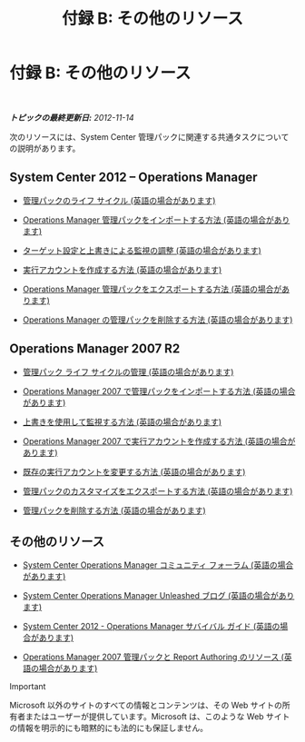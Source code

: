﻿---
title: '付録 B: その他のリソース'
TOCTitle: '付録 B: その他のリソース'
ms:assetid: 3bcfb237-604a-4902-a003-b366cbf5a600
ms:mtpsurl: https://technet.microsoft.com/ja-jp/library/Dn195905(v=EXCHG.150)
ms:contentKeyID: 53181896
ms.date: 04/03/2015
mtps_version: v=EXCHG.150
ms.translationtype: HT
---

# 付録 B: その他のリソース

 

_**トピックの最終更新日:** 2012-11-14_

次のリソースには、System Center 管理パックに関連する共通タスクについての説明があります。

## System Center 2012 – Operations Manager

  - [管理パックのライフ サイクル (英語の場合があります)](http://go.microsoft.com/fwlink/p/?linkid=232986)

  - [Operations Manager 管理パックをインポートする方法 (英語の場合があります)](http://go.microsoft.com/fwlink/p/?linkid=219431)

  - [ターゲット設定と上書きによる監視の調整 (英語の場合があります)](http://go.microsoft.com/fwlink/p/?linkid=217065)

  - [実行アカウントを作成する方法 (英語の場合があります)](http://go.microsoft.com/fwlink/p/?linkid=232988)

  - [Operations Manager 管理パックをエクスポートする方法 (英語の場合があります)](http://go.microsoft.com/fwlink/p/?linkid=232990)

  - [Operations Manager の管理パックを削除する方法 (英語の場合があります)](http://go.microsoft.com/fwlink/p/?linkid=232991)

## Operations Manager 2007 R2

  - [管理パック ライフ サイクルの管理 (英語の場合があります)](http://go.microsoft.com/fwlink/?linkid=211463)

  - [Operations Manager 2007 で管理パックをインポートする方法 (英語の場合があります)](http://go.microsoft.com/fwlink/?linkid=142351)

  - [上書きを使用して監視する方法 (英語の場合があります)](http://go.microsoft.com/fwlink/?linkid=117777)

  - [Operations Manager 2007 で実行アカウントを作成する方法 (英語の場合があります)](http://go.microsoft.com/fwlink/?linkid=165410)

  - [既存の実行アカウントを変更する方法 (英語の場合があります)](http://go.microsoft.com/fwlink/?linkid=165412)

  - [管理パックのカスタマイズをエクスポートする方法 (英語の場合があります)](http://go.microsoft.com/fwlink/?linkid=209940)

  - [管理パックを削除する方法 (英語の場合があります)](http://go.microsoft.com/fwlink/?linkid=209941)

## その他のリソース

  - [System Center Operations Manager コミュニティ フォーラム (英語の場合があります)](http://go.microsoft.com/fwlink/?linkid=179635)

  - [System Center Operations Manager Unleashed ブログ (英語の場合があります)](http://go.microsoft.com/fwlink/?linkid=246391)

  - [System Center 2012 - Operations Manager サバイバル ガイド (英語の場合があります)](http://go.microsoft.com/fwlink/?linkid=246383)

  - [Operations Manager 2007 管理パックと Report Authoring のリソース (英語の場合があります)](http://go.microsoft.com/fwlink/?linkid=246388)


> [!IMPORTANT]
> Microsoft 以外のサイトのすべての情報とコンテンツは、その Web サイトの所有者またはユーザーが提供しています。Microsoft は、このような Web サイトの情報を明示的にも暗黙的にも法的にも保証しません。



